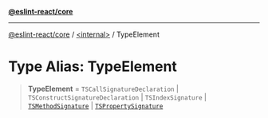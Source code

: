[**@eslint-react/core**](../../README.md)

***

[@eslint-react/core](../../README.md) / [\<internal\>](../README.md) / TypeElement

# Type Alias: TypeElement

> **TypeElement** = `TSCallSignatureDeclaration` \| `TSConstructSignatureDeclaration` \| `TSIndexSignature` \| [`TSMethodSignature`](TSMethodSignature.md) \| [`TSPropertySignature`](TSPropertySignature.md)
